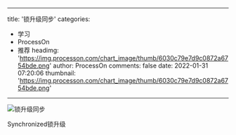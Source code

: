 
---
title: '锁升级同步'
categories: 
 - 学习
 - ProcessOn
 - 推荐
headimg: 'https://img.processon.com/chart_image/thumb/6030c79e7d9c0872a6754bde.png'
author: ProcessOn
comments: false
date: 2022-01-31 07:20:06
thumbnail: 'https://img.processon.com/chart_image/thumb/6030c79e7d9c0872a6754bde.png'
---

<div>   
<img class="thumb" alt="锁升级同步" src="https://img.processon.com/chart_image/thumb/6030c79e7d9c0872a6754bde.png" referrerpolicy="no-referrer">
<p>Synchronized锁升级</p>  
</div>
            